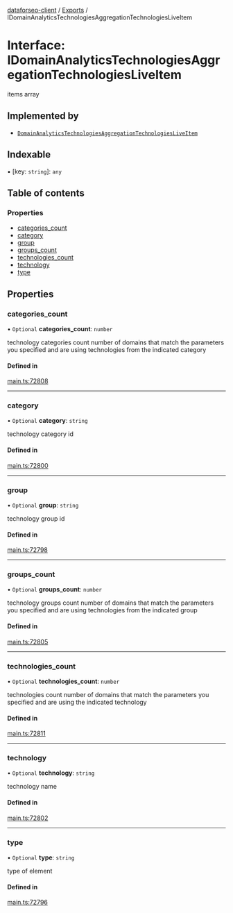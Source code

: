 [dataforseo-client](../README.md) / [Exports](../modules.md) / IDomainAnalyticsTechnologiesAggregationTechnologiesLiveItem

# Interface: IDomainAnalyticsTechnologiesAggregationTechnologiesLiveItem

items array

## Implemented by

- [`DomainAnalyticsTechnologiesAggregationTechnologiesLiveItem`](../classes/DomainAnalyticsTechnologiesAggregationTechnologiesLiveItem.md)

## Indexable

▪ [key: `string`]: `any`

## Table of contents

### Properties

- [categories\_count](IDomainAnalyticsTechnologiesAggregationTechnologiesLiveItem.md#categories_count)
- [category](IDomainAnalyticsTechnologiesAggregationTechnologiesLiveItem.md#category)
- [group](IDomainAnalyticsTechnologiesAggregationTechnologiesLiveItem.md#group)
- [groups\_count](IDomainAnalyticsTechnologiesAggregationTechnologiesLiveItem.md#groups_count)
- [technologies\_count](IDomainAnalyticsTechnologiesAggregationTechnologiesLiveItem.md#technologies_count)
- [technology](IDomainAnalyticsTechnologiesAggregationTechnologiesLiveItem.md#technology)
- [type](IDomainAnalyticsTechnologiesAggregationTechnologiesLiveItem.md#type)

## Properties

### categories\_count

• `Optional` **categories\_count**: `number`

technology categories count
number of domains that match the parameters you specified and are using technologies from the indicated category

#### Defined in

[main.ts:72808](https://github.com/dataforseo/TypeScriptClient/blob/7ca1aa4/main.ts#L72808)

___

### category

• `Optional` **category**: `string`

technology category id

#### Defined in

[main.ts:72800](https://github.com/dataforseo/TypeScriptClient/blob/7ca1aa4/main.ts#L72800)

___

### group

• `Optional` **group**: `string`

technology group id

#### Defined in

[main.ts:72798](https://github.com/dataforseo/TypeScriptClient/blob/7ca1aa4/main.ts#L72798)

___

### groups\_count

• `Optional` **groups\_count**: `number`

technology groups count
number of domains that match the parameters you specified and are using technologies from the indicated group

#### Defined in

[main.ts:72805](https://github.com/dataforseo/TypeScriptClient/blob/7ca1aa4/main.ts#L72805)

___

### technologies\_count

• `Optional` **technologies\_count**: `number`

technologies count
number of domains that match the parameters you specified and are using the indicated technology

#### Defined in

[main.ts:72811](https://github.com/dataforseo/TypeScriptClient/blob/7ca1aa4/main.ts#L72811)

___

### technology

• `Optional` **technology**: `string`

technology name

#### Defined in

[main.ts:72802](https://github.com/dataforseo/TypeScriptClient/blob/7ca1aa4/main.ts#L72802)

___

### type

• `Optional` **type**: `string`

type of element

#### Defined in

[main.ts:72796](https://github.com/dataforseo/TypeScriptClient/blob/7ca1aa4/main.ts#L72796)
